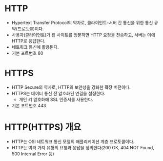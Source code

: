 # HTTP

- Hypertext Transfer Protocol의 약자로, 클라이언트-서버 간 통신을 위한 통신 규약(프로토콜)이다.
- 사용자(클라이언트)가 웹 사이트를 방문하면 HTTP 요청을 전송하고, 서버는 이에 HTTP로 응답한다.
- 네트워크 통신에 활용된다.
- 기본 포트번호 80

# HTTPS

- HTTP Secure의 약자로, HTTP의 보안성을 강화한 확장 버전이다.
- HTTPS는 데이터 통신 전 암호화된 연결을 설정한다.
    - 개인 키 암호화에 SSL 인증서를 사용한다.
- 기본 포트번호 443

# HTTP(HTTPS) 개요

- HTTP는 OSI 네트워크 통신 모델의 애플리케이션 계층 프로토콜이다.
- HTTP는 여러 가지 유형의 요청과 응답을 정의한다(200 OK, 404 NOT Found, 500 Internal Error 등)